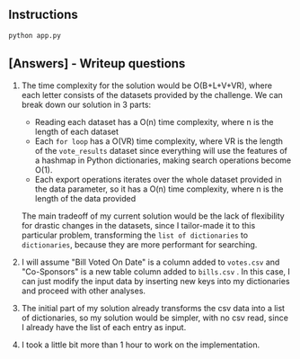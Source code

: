 ## Instructions
```bash
python app.py
```

## [Answers] - Writeup questions
1. The time complexity for the solution would be O(B+L+V+VR), where each letter consists of the datasets provided by the challenge. We can break down our solution in 3 parts:
    - Reading each dataset has a O(n) time complexity, where n is the length of each dataset
    - Each `for loop` has a O(VR) time complexity, where VR is the length of the `vote_results` dataset since everything will use the features of a hashmap in Python dictionaries, making search operations become O(1).
    - Each export operations iterates over the whole dataset provided in the data parameter, so it has a O(n) time complexity, where n is the length of the data provided

    The main tradeoff of my current solution would be the lack of flexibility for drastic changes in the datasets, since I tailor-made it to this particular problem, transforming the `list of dictionaries` to `dictionaries`, because they are more performant for searching.
2. I will assume "Bill Voted On Date" is a column added to `votes.csv` and "Co-Sponsors" is a new table column added to `bills.csv` . In this case, I can just modify the input data by inserting new keys into my dictionaries and proceed with other analyses. 
3. The initial part of my solution already transforms the csv data into a list of dictionaries, so my solution would be simpler, with no csv read, since I already have the list of each entry as input.
4. I took a little bit more than 1 hour to work on the implementation.